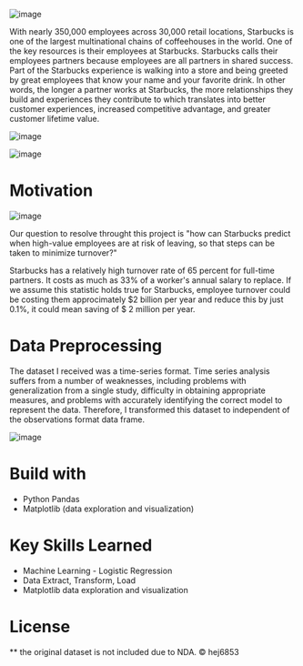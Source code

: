 ![image](https://user-images.githubusercontent.com/79428102/124813938-4550d080-df1a-11eb-80ab-116b81617092.png)

With nearly 350,000 employees across 30,000 retail locations, Starbucks is one of the largest multinational chains of coffeehouses in the world. One of the key resources is their employees at Starbucks. Starbucks calls their employees partners because employees are all partners in shared success. Part of the Starbucks experience is walking into a store and being greeted by great employees that know your name and your favorite drink. In other words, the longer a partner works at Starbucks, the more relationships they build and experiences they contribute to which translates into better customer experiences, increased competitive advantage, and greater customer lifetime value.

![image](https://user-images.githubusercontent.com/79428102/124819973-c3fd3c00-df21-11eb-92d7-eb48f9ee1562.png)

![image](https://user-images.githubusercontent.com/79428102/124820067-e0997400-df21-11eb-89f9-f600bf4d7306.png)


# Motivation
![image](https://user-images.githubusercontent.com/79428102/124814299-af697580-df1a-11eb-8841-0f20d43b01ea.png)

Our question to  resolve throught this project is "how can Starbucks predict when high-value employees are at risk of leaving, so that steps can be taken to minimize turnover?"

Starbucks has a relatively high turnover rate of 65 percent for full-time partners. It costs as much as 33% of a worker's annual salary to replace. If we assume this statistic holds true for Starbucks, employee turnover could be costing them approcimately $2 billion per year and reduce this by just 0.1%, it could mean saving of $ 2 million per year.

# Data Preprocessing
The dataset I received was a time-series format. Time series analysis suffers from a number of weaknesses, including problems with generalization from a single study, difficulty in obtaining appropriate measures, and problems with accurately identifying the correct model to represent the data. Therefore, I transformed this dataset to independent of the observations format data frame.

![image](https://user-images.githubusercontent.com/79428102/124820960-f8bdc300-df22-11eb-958a-f62aa154bac3.png)

# Build with
- Python Pandas 
- Matplotlib (data exploration and visualization)

# Key Skills Learned
- Machine Learning - Logistic Regression 
- Data Extract, Transform, Load
- Matplotlib data exploration and visualization

# License
** the original dataset is not included due to NDA.
© hej6853
